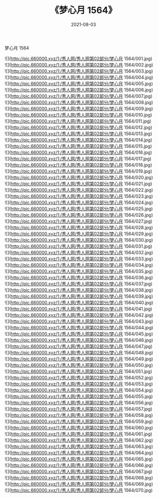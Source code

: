 ﻿---
layout: post
title:  《梦心月 1564》
date:   2021-08-03
img: http://pic.660000.xyz/1:/秀人网/秀人网第02部分/梦心月 1564/000.jpg
categories: [美女, 清纯, 唯美]
---

梦心月 1564

  ![](http://pic.660000.xyz/1:/秀人网/秀人网第02部分/梦心月 1564/001.jpg) <br> ![](http://pic.660000.xyz/1:/秀人网/秀人网第02部分/梦心月 1564/002.jpg) <br> ![](http://pic.660000.xyz/1:/秀人网/秀人网第02部分/梦心月 1564/003.jpg) <br> ![](http://pic.660000.xyz/1:/秀人网/秀人网第02部分/梦心月 1564/004.jpg) <br> ![](http://pic.660000.xyz/1:/秀人网/秀人网第02部分/梦心月 1564/005.jpg) <br> ![](http://pic.660000.xyz/1:/秀人网/秀人网第02部分/梦心月 1564/006.jpg) <br> ![](http://pic.660000.xyz/1:/秀人网/秀人网第02部分/梦心月 1564/007.jpg) <br> ![](http://pic.660000.xyz/1:/秀人网/秀人网第02部分/梦心月 1564/008.jpg) <br> ![](http://pic.660000.xyz/1:/秀人网/秀人网第02部分/梦心月 1564/009.jpg) <br> ![](http://pic.660000.xyz/1:/秀人网/秀人网第02部分/梦心月 1564/010.jpg) <br> ![](http://pic.660000.xyz/1:/秀人网/秀人网第02部分/梦心月 1564/011.jpg) <br> ![](http://pic.660000.xyz/1:/秀人网/秀人网第02部分/梦心月 1564/012.jpg) <br> ![](http://pic.660000.xyz/1:/秀人网/秀人网第02部分/梦心月 1564/013.jpg) <br> ![](http://pic.660000.xyz/1:/秀人网/秀人网第02部分/梦心月 1564/014.jpg) <br> ![](http://pic.660000.xyz/1:/秀人网/秀人网第02部分/梦心月 1564/015.jpg) <br> ![](http://pic.660000.xyz/1:/秀人网/秀人网第02部分/梦心月 1564/016.jpg) <br> ![](http://pic.660000.xyz/1:/秀人网/秀人网第02部分/梦心月 1564/017.jpg) <br> ![](http://pic.660000.xyz/1:/秀人网/秀人网第02部分/梦心月 1564/018.jpg) <br> ![](http://pic.660000.xyz/1:/秀人网/秀人网第02部分/梦心月 1564/019.jpg) <br> ![](http://pic.660000.xyz/1:/秀人网/秀人网第02部分/梦心月 1564/020.jpg) <br> ![](http://pic.660000.xyz/1:/秀人网/秀人网第02部分/梦心月 1564/021.jpg) <br> ![](http://pic.660000.xyz/1:/秀人网/秀人网第02部分/梦心月 1564/022.jpg) <br> ![](http://pic.660000.xyz/1:/秀人网/秀人网第02部分/梦心月 1564/023.jpg) <br> ![](http://pic.660000.xyz/1:/秀人网/秀人网第02部分/梦心月 1564/024.jpg) <br> ![](http://pic.660000.xyz/1:/秀人网/秀人网第02部分/梦心月 1564/025.jpg) <br> ![](http://pic.660000.xyz/1:/秀人网/秀人网第02部分/梦心月 1564/026.jpg) <br> ![](http://pic.660000.xyz/1:/秀人网/秀人网第02部分/梦心月 1564/027.jpg) <br> ![](http://pic.660000.xyz/1:/秀人网/秀人网第02部分/梦心月 1564/028.jpg) <br> ![](http://pic.660000.xyz/1:/秀人网/秀人网第02部分/梦心月 1564/029.jpg) <br> ![](http://pic.660000.xyz/1:/秀人网/秀人网第02部分/梦心月 1564/030.jpg) <br> ![](http://pic.660000.xyz/1:/秀人网/秀人网第02部分/梦心月 1564/031.jpg) <br> ![](http://pic.660000.xyz/1:/秀人网/秀人网第02部分/梦心月 1564/032.jpg) <br> ![](http://pic.660000.xyz/1:/秀人网/秀人网第02部分/梦心月 1564/033.jpg) <br> ![](http://pic.660000.xyz/1:/秀人网/秀人网第02部分/梦心月 1564/034.jpg) <br> ![](http://pic.660000.xyz/1:/秀人网/秀人网第02部分/梦心月 1564/035.jpg) <br> ![](http://pic.660000.xyz/1:/秀人网/秀人网第02部分/梦心月 1564/036.jpg) <br> ![](http://pic.660000.xyz/1:/秀人网/秀人网第02部分/梦心月 1564/037.jpg) <br> ![](http://pic.660000.xyz/1:/秀人网/秀人网第02部分/梦心月 1564/038.jpg) <br> ![](http://pic.660000.xyz/1:/秀人网/秀人网第02部分/梦心月 1564/039.jpg) <br> ![](http://pic.660000.xyz/1:/秀人网/秀人网第02部分/梦心月 1564/040.jpg) <br> ![](http://pic.660000.xyz/1:/秀人网/秀人网第02部分/梦心月 1564/041.jpg) <br> ![](http://pic.660000.xyz/1:/秀人网/秀人网第02部分/梦心月 1564/042.jpg) <br> ![](http://pic.660000.xyz/1:/秀人网/秀人网第02部分/梦心月 1564/043.jpg) <br> ![](http://pic.660000.xyz/1:/秀人网/秀人网第02部分/梦心月 1564/044.jpg) <br> ![](http://pic.660000.xyz/1:/秀人网/秀人网第02部分/梦心月 1564/045.jpg) <br> ![](http://pic.660000.xyz/1:/秀人网/秀人网第02部分/梦心月 1564/046.jpg) <br> ![](http://pic.660000.xyz/1:/秀人网/秀人网第02部分/梦心月 1564/047.jpg) <br> ![](http://pic.660000.xyz/1:/秀人网/秀人网第02部分/梦心月 1564/048.jpg) <br> ![](http://pic.660000.xyz/1:/秀人网/秀人网第02部分/梦心月 1564/049.jpg) <br> ![](http://pic.660000.xyz/1:/秀人网/秀人网第02部分/梦心月 1564/050.jpg) <br> ![](http://pic.660000.xyz/1:/秀人网/秀人网第02部分/梦心月 1564/051.jpg) <br> ![](http://pic.660000.xyz/1:/秀人网/秀人网第02部分/梦心月 1564/052.jpg) <br> ![](http://pic.660000.xyz/1:/秀人网/秀人网第02部分/梦心月 1564/053.jpg) <br> ![](http://pic.660000.xyz/1:/秀人网/秀人网第02部分/梦心月 1564/054.jpg) <br> ![](http://pic.660000.xyz/1:/秀人网/秀人网第02部分/梦心月 1564/055.jpg) <br> ![](http://pic.660000.xyz/1:/秀人网/秀人网第02部分/梦心月 1564/056.jpg) <br> ![](http://pic.660000.xyz/1:/秀人网/秀人网第02部分/梦心月 1564/057.jpg) <br> ![](http://pic.660000.xyz/1:/秀人网/秀人网第02部分/梦心月 1564/058.jpg) <br> ![](http://pic.660000.xyz/1:/秀人网/秀人网第02部分/梦心月 1564/059.jpg) <br> ![](http://pic.660000.xyz/1:/秀人网/秀人网第02部分/梦心月 1564/060.jpg) <br> ![](http://pic.660000.xyz/1:/秀人网/秀人网第02部分/梦心月 1564/061.jpg) <br> ![](http://pic.660000.xyz/1:/秀人网/秀人网第02部分/梦心月 1564/062.jpg) <br> ![](http://pic.660000.xyz/1:/秀人网/秀人网第02部分/梦心月 1564/063.jpg) <br> ![](http://pic.660000.xyz/1:/秀人网/秀人网第02部分/梦心月 1564/064.jpg) <br> ![](http://pic.660000.xyz/1:/秀人网/秀人网第02部分/梦心月 1564/065.jpg) <br> ![](http://pic.660000.xyz/1:/秀人网/秀人网第02部分/梦心月 1564/066.jpg) <br> ![](http://pic.660000.xyz/1:/秀人网/秀人网第02部分/梦心月 1564/067.jpg) <br> ![](http://pic.660000.xyz/1:/秀人网/秀人网第02部分/梦心月 1564/068.jpg) <br> ![](http://pic.660000.xyz/1:/秀人网/秀人网第02部分/梦心月 1564/069.jpg) <br> ![](http://pic.660000.xyz/1:/秀人网/秀人网第02部分/梦心月 1564/070.jpg) <br>
